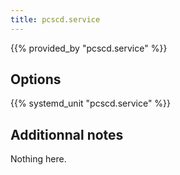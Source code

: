 ```yaml
---
title: pcscd.service
---
```


{{% provided_by "pcscd.service" %}}

## Options

{{% systemd_unit "pcscd.service" %}}

## Additionnal notes

Nothing here.